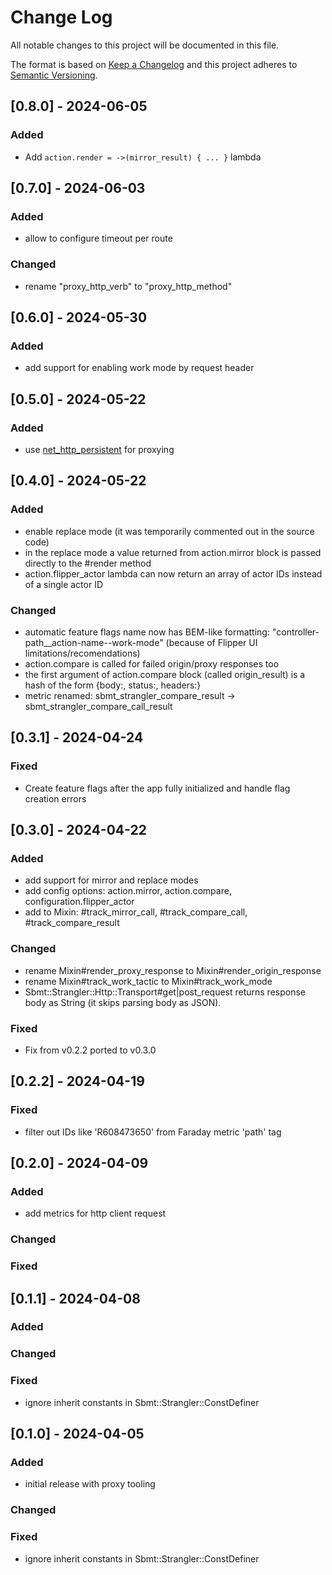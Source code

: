 # Change Log

All notable changes to this project will be documented in this file.

The format is based on [Keep a Changelog](http://keepachangelog.com/)
and this project adheres to [Semantic Versioning](http://semver.org/).

## [0.8.0] - 2024-06-05

### Added
- Add `action.render = ->(mirror_result) { ... }` lambda

## [0.7.0] - 2024-06-03

### Added
- allow to configure timeout per route

### Changed
- rename "proxy_http_verb" to "proxy_http_method"

## [0.6.0] - 2024-05-30

### Added
- add support for enabling work mode by request header

## [0.5.0] - 2024-05-22

### Added
- use [net_http_persistent](https://github.com/lostisland/faraday-net_http_persistent) for proxying

## [0.4.0] - 2024-05-22

### Added
- enable replace mode (it was temporarily commented out in the source code)
- in the replace mode a value returned from action.mirror block is passed directly to the #render method
- action.flipper_actor lambda can now return an array of actor IDs instead of a single actor ID

### Changed
- automatic feature flags name now has BEM-like formatting: "controller-path__action-name--work-mode" (because of Flipper UI limitations/recomendations)
- action.compare is called for failed origin/proxy responses too
- the first argument of action.compare block (called origin_result) is a hash of the form {body:, status:, headers:}
- metric renamed: sbmt_strangler_compare_result -> sbmt_strangler_compare_call_result

## [0.3.1] - 2024-04-24

### Fixed
- Create feature flags after the app fully initialized and handle flag creation errors

## [0.3.0] - 2024-04-22

### Added
- add support for mirror and replace modes
- add config options: action.mirror, action.compare, configuration.flipper_actor
- add to Mixin: #track_mirror_call, #track_compare_call, #track_compare_result

### Changed
- rename Mixin#render_proxy_response to Mixin#render_origin_response
- rename Mixin#track_work_tactic to Mixin#track_work_mode
- Sbmt::Strangler::Http::Transport#get|post_request returns response body as String (it skips parsing body as JSON).

### Fixed
- Fix from v0.2.2 ported to v0.3.0

## [0.2.2] - 2024-04-19

### Fixed
- filter out IDs like 'R608473650' from Faraday metric 'path' tag

## [0.2.0] - 2024-04-09

### Added
- add metrics for http client request

### Changed

### Fixed

## [0.1.1] - 2024-04-08

### Added

### Changed

### Fixed
- ignore inherit constants in Sbmt::Strangler::ConstDefiner

## [0.1.0] - 2024-04-05

### Added
- initial release with proxy tooling

### Changed

### Fixed
- ignore inherit constants in Sbmt::Strangler::ConstDefiner
